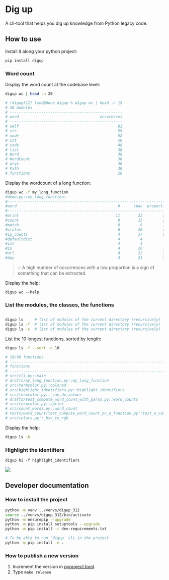 # Dig up 

A cli-tool that helps you dig up knowledge from Python legacy code.

## How to use

Install it along your python project:
```bash
pip install digup
```

### Word count

Display the word count at the codebase level:
```bash
digup wc | head -n 20

# (digup312) lxnd@dune digup % digup wc | head -n 15
# 38 modules
# --------------------------------------------------
# word                                    occurences
# --------------------------------------------------
# self                                            81
# str                                             59
# node                                            52
# int                                             50
# code                                            48
# list                                            38
# Word                                            38
# WordCount                                       36
# args                                            36
# Path                                            30
# functions                                       26
```

Display the wordcount of a long function:
```bash
digup wc -f my_long_function
#demo.py::my_long_function: 
#------------------------------------------------------------------------
#word                                             #      span  proportion
#------------------------------------------------------------------------
#print                                           11        22         34%
#count                                            8        15         23%
#match                                            6         8         12%
#status                                           6        26         40%
#ip_counts                                        4        37         57%
#defaultdict                                      4         4          6%
#int                                              4         4          6%
#ip                                               4        20         31%
#url                                              4        22         34%
#day                                              4        23         35%
```

> 💡 A high number of occurrences with a low proportion is a sign of something that can be extracted.

Display the help:
```
digup wc --help
```

### List the modules, the classes, the functions

```bash

digup ls     # list of modules of the current directory (recursively)
digup ls -f  # list of modules of the current directory (recursively)
digup ls -c  # list of modules of the current directory (recursively)
```

List the 10 longest functions, sorted by length:
```bash
digup ls -f --sort -n 10

# 10/99 functions
# ------------------------------------------------------------------------------------------------------------------------
# functions                                                                                                         length
# ------------------------------------------------------------------------------------------------------------------------
# src/cli.py::main                                                                                                      87
# drafts/my_long_function.py::my_long_function                                                                          65
# src/termcolor.py::colored                                                                                             58
# src/highlight_identifiers.py::highlight_identifiers                                                                   43
# src/termcolor.py::_can_do_colour                                                                                      31
# drafts/test_compute_word_count_with_parso.py::word_counts                                                             29
# src/termcolor.py::cprint                                                                                              28
# src/count_words.py::word_count                                                                                        27
# tests/word_count/test_compute_word_count_on_a_function.py::test_a_complex_case                                        27
# src/colors.py::_hsv_to_rgb                                                                                            26
```

Display the help:
```bash
digup ls -h
```

### Highlight the identifiers

```
digup hi -f highlight_identifiers
```

![](docs/highlight_example.png)

## Developer documentation

### How to install the project

```bash
python -m venv ../venvs/digup_312
source ../venvs/digup_312/bin/activate
python -m ensurepip --upgrade
python -m pip install setuptools --upgrade
python -m pip install -r dev-requirements.txt

# To be able to run `digup` cli in the project
python -m pip install -e .
```

### How to publish a new version

1. Increment the version in [pyproject.toml](pyproject.toml).
2. Type `make release`
